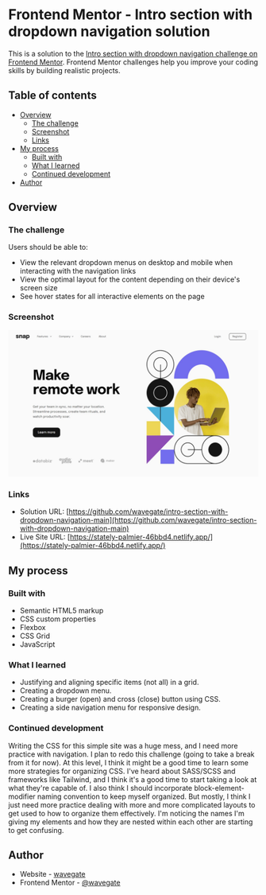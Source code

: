 # Frontend Mentor - Intro section with dropdown navigation solution

This is a solution to the [Intro section with dropdown navigation challenge on Frontend Mentor](https://www.frontendmentor.io/challenges/intro-section-with-dropdown-navigation-ryaPetHE5). Frontend Mentor challenges help you improve your coding skills by building realistic projects.

## Table of contents

- [Overview](#overview)
  - [The challenge](#the-challenge)
  - [Screenshot](#screenshot)
  - [Links](#links)
- [My process](#my-process)
  - [Built with](#built-with)
  - [What I learned](#what-i-learned)
  - [Continued development](#continued-development)
- [Author](#author)

## Overview

### The challenge

Users should be able to:

- View the relevant dropdown menus on desktop and mobile when interacting with the navigation links
- View the optimal layout for the content depending on their device's screen size
- See hover states for all interactive elements on the page

### Screenshot

![](./screenshot.jpg)

### Links

- Solution URL: [https://github.com/wavegate/intro-section-with-dropdown-navigation-main](https://github.com/wavegate/intro-section-with-dropdown-navigation-main)
- Live Site URL: [https://stately-palmier-46bbd4.netlify.app/](https://stately-palmier-46bbd4.netlify.app/)

## My process

### Built with

- Semantic HTML5 markup
- CSS custom properties
- Flexbox
- CSS Grid
- JavaScript

### What I learned

- Justifying and aligning specific items (not all) in a grid.
- Creating a dropdown menu.
- Creating a burger (open) and cross (close) button using CSS.
- Creating a side navigation menu for responsive design.

### Continued development

Writing the CSS for this simple site was a huge mess, and I need more practice with navigation. I plan to redo this challenge (going to take a break from it for now). At this level, I think it might be a good time to learn some more strategies for organizing CSS. I've heard about SASS/SCSS and frameworks like Tailwind, and I think it's a good time to start taking a look at what they're capable of. I also think I should incorporate block-element-modifier naming convention to keep myself organized. But mostly, I think I just need more practice dealing with more and more complicated layouts to get used to how to organize them effectively. I'm noticing the names I'm giving my elements and how they are nested within each other are starting to get confusing.

## Author

- Website - [wavegate](https://github.com/wavegate)
- Frontend Mentor - [@wavegate](https://www.frontendmentor.io/profile/wavegate)
